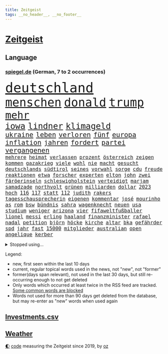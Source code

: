 ```yaml
---
title: Zeitgeist
tags: __no_header__, __no_footer__
---
```


# [Zeitgeist](https://oliz.io/zeitgeist/)

## Language

<h3><a href="https://www.spiegel.de" target="_blank">spiegel.de</a> (German, 7 to 2 occurrences)</h3>
<p style="font-family:monospace">
<span style="font-size:32pt"><a href="news_links.html#deutschland" class="current">deutschland</a></span>
<br>
<span style="font-size:28pt"><a href="news_links.html#menschen" class="current">menschen</a></span>
<span style="font-size:28pt"><a href="news_links.html#donald" class="current">donald</a></span>
<span style="font-size:28pt"><a href="news_links.html#trump" class="current">trump</a></span>
<br>
<span style="font-size:24pt"><a href="news_links.html#mehr" class="current">mehr</a></span>
<br>
<span style="font-size:20pt"><a href="news_links.html#iowa" class="new">iowa</a></span>
<span style="font-size:20pt"><a href="news_links.html#lindner" class="current">lindner</a></span>
<span style="font-size:20pt"><a href="news_links.html#klimageld" class="current">klimageld</a></span>
<br>
<span style="font-size:16pt"><a href="news_links.html#ukraine" class="current">ukraine</a></span>
<span style="font-size:16pt"><a href="news_links.html#leben" class="current">leben</a></span>
<span style="font-size:16pt"><a href="news_links.html#verloren" class="current">verloren</a></span>
<span style="font-size:16pt"><a href="news_links.html#fünf" class="current">fünf</a></span>
<span style="font-size:16pt"><a href="news_links.html#europa" class="current">europa</a></span>
<span style="font-size:16pt"><a href="news_links.html#inflation" class="current">inflation</a></span>
<span style="font-size:16pt"><a href="news_links.html#jahren" class="current">jahren</a></span>
<span style="font-size:16pt"><a href="news_links.html#fordert" class="current">fordert</a></span>
<span style="font-size:16pt"><a href="news_links.html#partei" class="current">partei</a></span>
<span style="font-size:16pt"><a href="news_links.html#vergangenen" class="current">vergangenen</a></span>
<br>
<span style="font-size:12pt"><a href="news_links.html#mehrere" class="current">mehrere</a></span>
<span style="font-size:12pt"><a href="news_links.html#heimat" class="current">heimat</a></span>
<span style="font-size:12pt"><a href="news_links.html#verlassen" class="current">verlassen</a></span>
<span style="font-size:12pt"><a href="news_links.html#prozent" class="current">prozent</a></span>
<span style="font-size:12pt"><a href="news_links.html#österreich" class="current">österreich</a></span>
<span style="font-size:12pt"><a href="news_links.html#zeigen" class="current">zeigen</a></span>
<span style="font-size:12pt"><a href="news_links.html#kommen" class="current">kommen</a></span>
<span style="font-size:12pt"><a href="news_links.html#gazakrieg" class="current">gazakrieg</a></span>
<span style="font-size:12pt"><a href="news_links.html#viele" class="current">viele</a></span>
<span style="font-size:12pt"><a href="news_links.html#wohl" class="current">wohl</a></span>
<span style="font-size:12pt"><a href="news_links.html#nie" class="current">nie</a></span>
<span style="font-size:12pt"><a href="news_links.html#macht" class="current">macht</a></span>
<span style="font-size:12pt"><a href="news_links.html#gesucht" class="current">gesucht</a></span>
<span style="font-size:12pt"><a href="news_links.html#deutschlands" class="current">deutschlands</a></span>
<span style="font-size:12pt"><a href="news_links.html#südtirol" class="current">südtirol</a></span>
<span style="font-size:12pt"><a href="news_links.html#seines" class="current">seines</a></span>
<span style="font-size:12pt"><a href="news_links.html#vorwahl" class="current">vorwahl</a></span>
<span style="font-size:12pt"><a href="news_links.html#sorge" class="current">sorge</a></span>
<span style="font-size:12pt"><a href="news_links.html#cdu" class="current">cdu</a></span>
<span style="font-size:12pt"><a href="news_links.html#freude" class="current">freude</a></span>
<span style="font-size:12pt"><a href="news_links.html#reaktionen" class="current">reaktionen</a></span>
<span style="font-size:12pt"><a href="news_links.html#etwa" class="current">etwa</a></span>
<span style="font-size:12pt"><a href="news_links.html#forscher" class="current">forscher</a></span>
<span style="font-size:12pt"><a href="news_links.html#experten" class="current">experten</a></span>
<span style="font-size:12pt"><a href="news_links.html#elton" class="new">elton</a></span>
<span style="font-size:12pt"><a href="news_links.html#john" class="current">john</a></span>
<span style="font-size:12pt"><a href="news_links.html#zwei" class="current">zwei</a></span>
<span style="font-size:12pt"><a href="news_links.html#färöerinseln" class="new">färöerinseln</a></span>
<span style="font-size:12pt"><a href="news_links.html#schleswigholstein" class="current">schleswigholstein</a></span>
<span style="font-size:12pt"><a href="news_links.html#verteidigt" class="current">verteidigt</a></span>
<span style="font-size:12pt"><a href="news_links.html#marjam" class="current">marjam</a></span>
<span style="font-size:12pt"><a href="news_links.html#samadzade" class="current">samadzade</a></span>
<span style="font-size:12pt"><a href="news_links.html#northvolt" class="current">northvolt</a></span>
<span style="font-size:12pt"><a href="news_links.html#grünen" class="current">grünen</a></span>
<span style="font-size:12pt"><a href="news_links.html#milliarden" class="current">milliarden</a></span>
<span style="font-size:12pt"><a href="news_links.html#dollar" class="current">dollar</a></span>
<span style="font-size:12pt"><a href="news_links.html#2023" class="current">2023</a></span>
<span style="font-size:12pt"><a href="news_links.html#hoch" class="current">hoch</a></span>
<span style="font-size:12pt"><a href="news_links.html#116" class="new">116</a></span>
<span style="font-size:12pt"><a href="news_links.html#117" class="new">117</a></span>
<span style="font-size:12pt"><a href="news_links.html#statt" class="current">statt</a></span>
<span style="font-size:12pt"><a href="news_links.html#112" class="new">112</a></span>
<span style="font-size:12pt"><a href="news_links.html#judith" class="current">judith</a></span>
<span style="font-size:12pt"><a href="news_links.html#rakers" class="new">rakers</a></span>
<span style="font-size:12pt"><a href="news_links.html#tagesschausprecherin" class="current">tagesschausprecherin</a></span>
<span style="font-size:12pt"><a href="news_links.html#eigenen" class="current">eigenen</a></span>
<span style="font-size:12pt"><a href="news_links.html#kommentar" class="current">kommentar</a></span>
<span style="font-size:12pt"><a href="news_links.html#josé" class="new">josé</a></span>
<span style="font-size:12pt"><a href="news_links.html#mourinho" class="new">mourinho</a></span>
<span style="font-size:12pt"><a href="news_links.html#as" class="current">as</a></span>
<span style="font-size:12pt"><a href="news_links.html#rom" class="current">rom</a></span>
<span style="font-size:12pt"><a href="news_links.html#bsw" class="current">bsw</a></span>
<span style="font-size:12pt"><a href="news_links.html#bündnis" class="current">bündnis</a></span>
<span style="font-size:12pt"><a href="news_links.html#sahra" class="current">sahra</a></span>
<span style="font-size:12pt"><a href="news_links.html#wagenknecht" class="current">wagenknecht</a></span>
<span style="font-size:12pt"><a href="news_links.html#neuen" class="current">neuen</a></span>
<span style="font-size:12pt"><a href="news_links.html#usa" class="current">usa</a></span>
<span style="font-size:12pt"><a href="news_links.html#studium" class="current">studium</a></span>
<span style="font-size:12pt"><a href="news_links.html#weniger" class="current">weniger</a></span>
<span style="font-size:12pt"><a href="news_links.html#arizona" class="current">arizona</a></span>
<span style="font-size:12pt"><a href="news_links.html#vier" class="current">vier</a></span>
<span style="font-size:12pt"><a href="news_links.html#fifaweltfußballer" class="new">fifaweltfußballer</a></span>
<span style="font-size:12pt"><a href="news_links.html#lionel" class="current">lionel</a></span>
<span style="font-size:12pt"><a href="news_links.html#messi" class="current">messi</a></span>
<span style="font-size:12pt"><a href="news_links.html#erling" class="current">erling</a></span>
<span style="font-size:12pt"><a href="news_links.html#haaland" class="current">haaland</a></span>
<span style="font-size:12pt"><a href="news_links.html#finanzminister" class="current">finanzminister</a></span>
<span style="font-size:12pt"><a href="news_links.html#rafael" class="current">rafael</a></span>
<span style="font-size:12pt"><a href="news_links.html#nadal" class="current">nadal</a></span>
<span style="font-size:12pt"><a href="news_links.html#petition" class="current">petition</a></span>
<span style="font-size:12pt"><a href="news_links.html#björn" class="current">björn</a></span>
<span style="font-size:12pt"><a href="news_links.html#höcke" class="current">höcke</a></span>
<span style="font-size:12pt"><a href="news_links.html#kirche" class="current">kirche</a></span>
<span style="font-size:12pt"><a href="news_links.html#altar" class="new">altar</a></span>
<span style="font-size:12pt"><a href="news_links.html#bka" class="current">bka</a></span>
<span style="font-size:12pt"><a href="news_links.html#gefährder" class="current">gefährder</a></span>
<span style="font-size:12pt"><a href="news_links.html#spd" class="current">spd</a></span>
<span style="font-size:12pt"><a href="news_links.html#jahr" class="current">jahr</a></span>
<span style="font-size:12pt"><a href="news_links.html#fast" class="current">fast</a></span>
<span style="font-size:12pt"><a href="news_links.html#15000" class="current">15000</a></span>
<span style="font-size:12pt"><a href="news_links.html#mitglieder" class="current">mitglieder</a></span>
<span style="font-size:12pt"><a href="news_links.html#australian" class="current">australian</a></span>
<span style="font-size:12pt"><a href="news_links.html#open" class="current">open</a></span>
<span style="font-size:12pt"><a href="news_links.html#angelique" class="current">angelique</a></span>
<span style="font-size:12pt"><a href="news_links.html#kerber" class="current">kerber</a></span>
</p>
<details>
<summary>Stopped using...</summary>
<p class="former" style="font-size:12pt">
gewissen(1181) untersuchungen(1180) verschiedene(1180) aufnehmen(1179) eröffnet(1179) gipfel(1179) freiheitsstrafe(1178) jan(1178) moderne(1178) programm(1178) schwarzen(1178) statement(1178) kardinal(1177) rasant(1177) brutale(1176) bsc(1176) csu(1176) gerhard(1176) hertha(1176) innenministerium(1176) mali(1176) schadet(1176) verboten(1176) behauptet(1175) besiegt(1175) entschädigung(1175) esken(1175) mainz(1175) nürnberg(1175) saskia(1175) verlust(1175) einzelne(1174) gefährlichen(1174) hsv(1174) priester(1174) verhandelt(1174) benzin(1173) brücke(1173) tobt(1173) viktor(1173) ökonom(1173) überlebte(1173) breitet(1172) carsten(1172) enthüllt(1172) gehalt(1172) preisen(1172) schwierigkeiten(1172) sicherheitskräfte(1172) widerspricht(1172) zahlung(1172) anbieter(1171) anschläge(1171) beschäftigten(1171) bremer(1171) fehler(1171) i(1171) senken(1171) tore(1171) endete(1170) kanzleramt(1170) klaren(1170) mütter(1170) tausenden(1170) bekamen(1169) europäer(1169) falsch(1169) jagd(1169) kämpfe(1169) rassistische(1169) schüssen(1169) diplomaten(1168) passt(1168) senkt(1168) standort(1168) aktiv(1167) drohungen(1167) englische(1167) erhielt(1167) gegangen(1167) klimapolitik(1167) ton(1167) debakel(1166) kräftig(1166) e(1164) gesetze(1164) globale(1164) produzieren(1164) erkenntnisse(1163) meiner(1163) verband(1163) erneuten(1161) schlimmste(1161) erkrankung(1160) klimaschutz(1160) 1000(1159) deals(1159) schaffte(1159) sendung(1159) voraussetzungen(1159) führenden(1158) halb(1158) nah(1157) olympische(1157) bundesgerichtshof(1156) immerhin(1155) kooperation(1155) uni(1155) echten(1153) gehörte(1152) analysiert(1151) spitzenreiter(1151) erwachsene(1150) großem(1149) projekte(1149) aussehen(1148) fußballwm(1144) enorme(1142) abstieg(1141) atomkraft(1141) möglichkeiten(1140) dramatischen(1138) versorgung(1134) kanadas(1133) tuchel(1130) identität(1129) ausgaben(1126) annäherung(1123) ungewöhnlichen(1119) cent(1075) anna(1069) zustimmen(1065) konfrontation(1061) estland(1046) wolken(1040) rein(1034) 250(988) mitverantwortlich(988) unfälle(961) vorsicht(938) drohende(933) ministerin(922) inflationsrate(919) bundesrat(903) autoren(902) zugestimmt(898) sichtbar(885) polnischen(879) befürwortet(871) kuriose(870) parlaments(867) moderner(851) hoffenheim(847) zeitungsbericht(843) gleichen(831) einigt(825) schränkt(815) schulden(814) spezielle(810) rhein(796) 41(790) lieferungen(790) methode(783) entsteht(762) meta(758) erwiesen(753) zufall(748) verteuert(746) schloss(745) kremlchef(737) leitete(736) schwieriger(716) soldat(716) sankt(712) euch(710) ergeben(693) positiven(692) gekämpft(687) mbappé(681) stoff(653) eindrücke(650) messerangriff(649) angestellte(634) herrschte(634) indem(633) ausstieg(628) aufeinander(600) steuerhinterziehung(594) hitze(590) ausgebaut(582) ernannt(581) dürre(580) kaiserslautern(577) französischer(576) bedrohte(572) besseren(569) tierschützer(567) andrew(565) anlauf(562) unentschieden(559) schrumpfen(555) krebserkrankung(549) stören(541) geste(540) schwächelt(540) verleihung(531) freigabe(530) usrepublikaner(530) ähnlichen(527) psychischen(510) importiert(505) heidenheim(502) elefanten(496) 63(494) perfekt(492) gendern(487) kommunikation(484) banden(483) entstehen(481) zutritt(475) kontroverse(473) senioren(472) rassistischer(470) entzieht(466) francisco(462) indiens(462) quer(462) sechsten(462) vereinbarung(462) einsamkeit(461) irland(461) kollegin(460) begegnung(458) bröckelt(456) sauber(454) elektronische(451) neymar(448) aktivist(447) ignoriert(445) auszeichnung(443) hit(441) mama(440) zweifeln(440) kohl(436) entführt(435) abbruch(434) alice(433) gefangenen(432) todesstrafe(423) misstrauen(421) paus(419) doping(416) ioc(415) böhmermann(407) tabu(407) testet(407) häufigsten(405) ig(405) metall(405) unerlaubt(405) reißen(404) figuren(403) häufen(400) liberale(398) technologien(393) text(393) fenster(390) indigene(390) flogen(386) petersburg(386) erheben(382) dunkelheit(379) wunderbare(376) kulturkampf(374) totschlags(374) änderung(367) gefälschten(366) udo(366) weber(360) luftverschmutzung(359) revision(358) vorfälle(358) muslime(356) vorstand(356) meiste(355) perspektive(355) plätze(354) solcher(354) denkbar(353) meditation(351) hochhaus(350) kommender(350) dauer(348) geldgeber(348) gesammelt(347) wand(345) verleumdung(344) 23jähriger(341) bundeswirtschaftsminister(340) springer(340) entsprechende(331) heran(331) schleswigholsteins(329) achtsamkeit(326) paket(326) juventus(325) verfügbar(325) jäger(322) lauf(322) neapel(322) green(321) spezies(320) 150000(318) bauarbeiten(317) usbürger(317) zuckerberg(317) 51(316) loswerden(315) marius(314) reiz(314) sondervermögen(314) siedlung(313) trier(312) riskante(310) spiegelrecherchen(308) anpassen(306) menschliche(306) 15jähriger(302) joggen(302) marina(302) haushaltsstreit(301) nützt(299) linkenpolitikerin(294) verteidigte(292) unterzeichnet(291) 40jähriger(288) geschehen(286) milliardenschwere(286) griechische(284) rebellion(284) kümmert(283) bahnreisende(278) kollabiert(278) geknackt(276) asylpolitik(275) festgelegt(275) heutige(274) duschen(273) parteichefin(273) fehde(272) sommerspielen(272) spiegeltalk(272) susanne(271) heimlich(269) angerichtet(268) erdöl(267) startete(267) behindern(266) greenwashing(265) involviert(265) produkt(265) prinzip(264) reuß(264) modi(262) rückhalt(262) milliardengeschäft(261) 800(260) theorie(260) dringt(259) schadstoffe(259) follower(258) genutzte(256) stuft(256) zurückgetreten(256) gewusst(255) exkanzler(253) tanken(253) massenhaft(251) staatsbürger(251) wette(251) amtsinhaber(250) rudy(250) fisch(247) ermutigt(246) grenzkontrollen(245) spielten(245) ikone(244) rotenburg(243) erstem(240) 8000(237) arabischen(237) innovation(237) parteitag(237) sudan(236) gewissheit(235) populismus(235) minutenlang(234) ereignis(233) tegernsee(232) berühmtesten(231) kane(230) geldwäsche(229) landesverband(229) miese(229) weidel(229) umstieg(228) feinde(226) rechtskräftig(226) schätzen(226) hamm(222) iphones(222) schockiert(222) unogeneralsekretär(222) herkunftsstaaten(221) untergebracht(221) trümmer(220) dämpfer(218) stopfen(218) frankfurts(217) brachen(216) schulleiter(216) serge(216) bundeshaushalt(215) brutalen(214) giuliani(214) 17jährigen(213) bafög(213) internetstars(213) alben(212) shell(212) lustige(211) bürgern(210) thyssenkrupp(210) dietmar(208) befürchtete(207) beitragen(207) mangelnder(207) abgenommen(206) abschlusserklärung(206) kylian(206) süddeutschland(205) haushalten(204) wümme(202) würdigung(201) unterschätzen(200) falschaussage(199) tropfen(199) verbandschef(199) 1973(196) beschäftigung(196) bundesarbeitsgericht(196) demokratiebewegung(196) drohnenaufnahmen(196) gelaufen(196) romane(195) balkon(194) potenziell(194) berechnungen(193) attraktiv(192) telefon(190) erwärmung(189) vorne(189) quellen(187) selben(186) anderthalb(185) ehre(185) rechtsruck(185) reparaturen(185) systeme(185) begründete(183) berufen(183) bestohlen(183) massiver(183) südukraine(183) amira(182) wetterbedingungen(182) asylrecht(181) brände(180) delegation(180) bartsch(179) widersprüche(179) populist(178) beworben(176) popstars(176) rolling(176) stones(176) vergangen(175) homophobe(174) posthum(174) reserven(174) schande(174) wertet(174) internetkonzern(173) xiii(173) beschloss(172) militäroperation(172) weltmeisterschaft(172) ezb(171) feindbild(171) report(171) unterhaltung(171) essener(170) neonazi(170) verbinden(170) verteuern(169) freizeit(168) neubrandenburg(168) o2(168) 20jähriger(167) hacken(167) schlimmer(167) lichtblick(166) aufatmen(165) beeinträchtigen(165) begriffe(165) arbeitern(164) becken(164) entpuppt(164) lagen(164) mietpreise(164) todesfall(164) afdchefin(163) bundesligasaison(163) schriftstellerin(163) kooperiert(161) schärfsten(161) unilever(160) 7000(158) froh(158) metas(158) selenskyjs(158) stützen(158) jenaer(157) reichsbürgergruppe(157) erpresst(156) kürzung(155) drohender(153) ernste(153) unterhalt(153) gebissen(152) gruppenphase(152) juristin(151) wissenschaftlich(151) cdugeneralsekretär(150) erfinden(149) gerichtsmediziner(149) kultusminister(149) linienbus(149) town(148) lebensfreude(147) lindenberg(147) exklusive(146) geprüft(146) sinnlos(146) ungefährlich(146) gedreht(145) costa(144) erahnen(144) männlichkeit(143) thailändischen(143) bayreuth(142) heimatland(142) unwohlsein(142) stahlhersteller(141) gebürtige(140) boykott(139) kollidieren(139) maier(139) morawiecki(139) anlage(138) kanzlerpartei(138) zusätzlichen(138) kunde(137) spanierin(137) wahlkreis(137) innere(136) ratingagentur(136) webstars(136) abkehr(135) ausscheiden(135) digitalen(135) patientin(135) verglichen(135) gegenspieler(133) hardliner(133) sicherheitsrat(133) andauern(132) anzeige(132) samstagabend(132) einmarsch(131) meryl(131) streep(131) moscheen(130) tankstelle(130) reutlingen(129) unbeeindruckt(129) unten(129) wirbel(129) 53(127) einigten(127) griffen(127) rennfahrer(124) rucksack(124) niedrigeren(123) betrag(122) herrchen(122) impfen(121) nachzahlen(121) unterkunft(121) gewechselt(120) kräften(120) schmerzhafter(120) beweist(119) karrierecoach(119) exanwalt(118) wohnungsnot(118) 82(117) damalige(117) raketenabwehrsystem(117) young(117) angehören(116) einziges(116) sportlerinnen(116) trittin(116) hauptdarsteller(115) verstößen(115) jugendorganisation(114) rumänische(114) british(113) ködern(113) schockierte(113) tabellenspitze(113) geist(112) unheilbar(112) abgestellt(111) starkgemacht(111) usbotschaft(111) hassbotschaften(110) knallte(110) stauen(110) grünes(109) trennungskinder(109) gravierend(108) hermoso(108) jenni(108) kühl(108) langwierigen(108) nadia(108) rubiales(108) thompson(108) dokumentarfilm(107) mtv(107) zuschlag(107) abgehängt(106) bahnhöfen(106) beschlüsse(105) preisverleihung(105) weltbesten(105) wmtriumph(105) libyen(104) missbrauchen(104) hofften(103) konzertfilm(103) lachs(103) lass(103) lieferwagen(103) seltenes(103) chemnitz(102) finanzspritze(102) morgenstunden(102) eigentlichen(101) probe(101) fernseher(100) armenien(99) aserbaidschan(99) kanal(99) dreistelliger(98) jean(98) pocher(98) saniert(98) schütze(98) challenge(97) klimagipfel(97) lebensräume(97) organisatoren(97) verfehlten(97) angeführt(96) festnehmen(95) milliardenhilfen(95) sanften(95) scherz(95) 1994(94) absoluten(94) evangelista(94) gutmachen(94) milliardenhöhe(94) teslachef(94) vergehen(94) wehrte(94) zukommen(94) 34jährige(93) inselstaaten(93) klausmichael(93) proben(93) weltgrößte(93) ai(92) finanzmärkten(92) spitznamen(92) bestattet(91) bildungsurlaub(91) brennstoffen(91) efuels(91) grenzregion(91) kräftiger(91) spiegelrekonstruktion(91) zugverkehr(91) aggression(90) barrymore(90) canceln(90) drew(90) europaparlament(90) hagelkörner(90) pedelecs(90) population(90) skulpturen(90) wiederzusehen(90) bundesvorstand(89) gefolgt(89) polarlichter(89) tragisch(89) banknoten(88) gemüse(88) verschüttete(88) version(88) biologe(87) gesenkt(87) milieu(87) anonym(86) beschuldigt(86) entzug(86) erkältung(86) fingerzeig(86) notaufnahmen(86) sibirien(86) wechseljahre(86) bistum(85) branson(85) religion(85) tiktoker(85) dillinger(84) edmund(84) schlusslicht(84) smarte(84) affären(83) blätter(83) extinction(83) schulnoten(83) smartes(83) spurs(83) ultrarechten(83) untermauert(83) danzig(82) sanierungspflicht(82) sonnenstürme(82) trucker(82) archäologische(81) besprüht(81) mateusz(81) stocken(81) verfeindeten(81) krisenzeiten(80) luftfahrt(80) steuervorteile(80) vorgeschichte(80) zynisch(80) übergangen(80) csulandesgruppenchef(79) dobrindt(79) granate(79) herfried(79) love(79) münkler(79) pushbacks(79) zeitlupe(79) ausrutscher(78) brightline(78) effizienz(78) entsendung(78) fallende(78) gravierenden(78) hochgeschwindigkeitszug(78) mehrkosten(78) shutdown(78) antetokounmpo(77) arbeite(77) geschleudert(77) geschlossenheit(77) giannis(77) gucken(77) parteivorsitzenden(77) tsg(77) überlastete(77) 2035(76) asylsuchenden(76) besorgen(76) lafontaine(76) nature(76) nebenkosten(76) oskar(76) regierungswechsel(76) regungslos(76) i5(75) ungleich(75) airways(74) beriet(74) überstimmt(74) euroraum(73) herausholen(73) menschengemachten(73) politikertochter(73) schmach(73) tandler(73) vertrauensverlust(73) absichtliche(72) achtsamkeitstrend(72) bevorzugt(72) fahrplan(72) gewerkschafter(72) glitzern(72) lasst(72) milliardenmarkt(72) parteifreundes(72) schweiger(72) sprengen(72) til(72) unerwünschte(72) uniklinik(72) unternehmerin(72) krankes(71) livtour(71) unprofessionell(71) vermittlung(71) warme(71) ehrlich(70) handelsblatt(70) käme(70) physiker(70) riskanter(70) spitzenspiel(70) stammenden(70) versuche(70) atomen(69) erzählungen(69) fröhlich(69) gazastadt(69) hinterzogen(69) maskenmillionärin(69) wagenknechtpartei(69) zurückgezogen(69) präparierten(68) rekorden(68) unerträglicher(68) anrufen(67) elektronen(67) eumitgliedstaaten(67) ferenc(67) kibbuz(67) krausz(67) physiknobelpreis(67) ranghoher(67) verhaltensregeln(67) westdeutschen(67) überfällig(67) abschottung(66) jeremy(66) molly(66) bundes(65) emir(65) schuf(65) spender(65) strahlt(65) tankstellen(65) unparteiischen(65) bewilligung(64) erhob(64) financial(64) friedensnobelpreis(64) katapultiert(64) köstliche(64) narges(64) neunmal(64) parteigründung(64) stadien(64) streuen(64) süddeutschen(64) ungeklärten(64) unterstützten(64) ölpreis(64) aufrechterhalten(63) katastrophale(63) koalitionsvertrag(63) rekordwert(63) außenwelt(62) essay(62) geborene(62) hakt(62) kracht(62) naher(62) regierungserklärung(62) schick(62) schwaben(62) zuschauern(62) anhaltenden(61) born(61) erodiert(61) flüchtlingsheim(61) mobilisiert(61) opec(61) wochenlangen(61) zivilen(61) 175(60) bezirk(60) direkte(60) gesprächsstoff(60) verschleppter(60) 1990(59) airbnb(59) airbnbarbitrage(59) einträgliche(59) etablieren(59) kinderbuchautorin(59) luxushotel(59) monatlich(59) munter(59) normale(59) zweckentfremdet(59) büchern(58) flächenbrand(58) hamaskämpfern(58) hetzjagd(58) iron(58) kalorien(58) klimafreundliche(58) lasten(58) olympisches(58) trauergemeinde(58) vertrieben(58) beeindruckt(57) bundespräsidenten(57) enttäuschte(57) fdppolitikerin(57) cop28(56) drängendsten(56) gewähren(56) grenzübergänge(56) orange(56) sähen(56) vernichten(56) exzellent(55) gal(55) gehypte(55) kmk(55) rechtsnationale(55) spiegelredakteurin(55) wachse(55) aufreger(54) bekomme(54) designierte(54) dome(54) einseitige(54) finanzministerium(54) künstlerische(54) neonazis(54) schikane(54) tanz(54) unoklimakonferenz(54) weltklimakonferenz(54) windstrom(54) anerkennen(53) erwachsener(53) gekippt(53) medikament(53) abos(52) einstimmigen(52) hamaskämpfer(52) lakers(52) lebron(52) lig(52) länderchefs(52) play(52) spiegelbericht(52) steuerbehörde(52) süper(52) eingeweiht(51) führungskräften(51) johnson(51) südpolarmeer(51) usschauspieler(51) wembanyama(51) zusammenbrach(51) linkenikone(50) santos(50) weltkriegs(50) anreize(49) derby(49) ungeschoren(49) warnstreiks(49) überaus(49) festgeldangebote(48) friendsstar(48) fußballspiel(48) herrscher(48) monatelanger(48) urlauberinnen(48) warnstreik(48) arielle(47) bereut(47) hell(47) psychotherapeutin(47) abzuschaffen(46) bonus(46) hagelte(46) tunneln(46) verblüfft(46) furchtbar(45) tool(45) großprojekte(44) koalitionsstreit(44) militärhilfen(44) neureuther(44) sprecherin(44) thailändische(44) antisemitismusdebatte(43) cyberattacke(43) lieferkettengesetz(43) müdigkeit(43) soldatin(43) vorziehen(43) haftbar(42) heizöl(42) korrekt(42) mandanten(42) migrationsabkommen(42) nordrheinwestfälischen(42) signalisiert(42) spitzengruppe(42) uskampfjets(42) warnzeichen(42) zuteil(42) bagdad(41) basisinitiative(41) emma(41) gelbem(41) resolution(41) sportschau(41) wirtz(41) übel(41) 102(40) beyoncé(40) düpiert(40) fell(40) festen(40) feststehen(40) gegründeten(40) engagieren(39) hut(39) staatsoberhaupt(39) vollends(39) bewirkt(38) dschabalia(38) innen(38) interpretation(38) useliteuni(38) wunderwuzzi(38) anliegen(37) bewertung(37) esa(37) gestritten(37) priorität(37) schutt(37) wett(37) pokalpleite(36) wohlhabende(36) ampelpartner(35) ausreise(35) eubeitrittsgespräche(35) hamastunnel(35) instanz(35) starr(35) devid(34) jokić(34) kernforderung(34) sicherten(34) striesow(34) systemwechsel(34) zehnt(34) bestechender(33) erspart(33) landmaschinen(33) modus(33) polizeistation(33) stream(33) betreut(32) dosis(32) investorin(32) mitgliederbefragung(32) abgebrannte(31) adams(31) akzeptabel(31) einnahme(31) exkollege(31) investorendeal(31) komödien(31) schnitzer(31) weltklimagipfel(31) zugute(31) 45jährigen(30) chats(30) endgültige(30) fachmagazin(30) haushaltspolitik(30) jobabbau(30) kassieren(30) ultramarathon(30) zurückholen(30) beschuldigten(29) getrunken(29) produzierenden(29) putschversuch(29) übersetzung(29) deckt(28) draymond(28) emiraten(28) gebrauchte(28) lokführern(28) taugt(28) todesschützen(28) warriors(28) genderverbot(27) verfassungsfeindlichen(27) wertvollsten(27) zugewanderter(27) 40jährigen(26) drogenkonsum(26) fremdgehens(26) geliebt(26) hausbau(26) mehrfachen(26) notfallfahrplan(26) redebedarf(26) spezialeinsatzkommando(26) spoiler(26) wolke(26) zutage(26) ölreichen(26) ausgebrannt(25) bernd(25) gängige(25) haushaltsloch(25) katalanischen(25) managern(25) austauschschüler(24) bologna(24) illusion(24) immobilienimperium(24) revolutionieren(24) riesen(24) wahnsinn(24) ausfliegen(23) durchbrechen(23) erkältungswelle(23) etat(23) hintertür(23) korrigierte(23) machern(23) nachtragshaushalt(23) verhaltens(23) zermatt(23) chronisch(22) demnächst(22) dschungel(22) fdpinitiative(22) geschenkideen(22) halbnackten(22) investierten(22) polnischukrainischen(22) rechtsextremistische(22) staatsstreich(22) trickserei(22) ausgespielt(21) milliardenloch(21) paschke(21) pius(21) resturlaub(21) gesinnung(20) lachse(20) verdanken(20) verschneiten(20) verstärker(20) ziviler(20) dokuserie(19) erliegt(19) innenstädte(19) legende(19) leichten(19) tonband(19) angelegten(18) decken(18) exnationaltorwart(18) häusliche(18) klimakonferenz(18) kreisen(18) pompösen(18) spediteure(18) bjelica(17) krisenmodus(17) limbach(17) nenad(17) nrwjustizminister(17) pazifikküste(17) regenwald(17) sammler(17) trümmerteile(17) unfreiwillig(17) verbindliche(17) vetternwirtschaft(17) weihnachtsmarkt(17) überrollt(17) arbeitgeberpräsident(16) dulger(16) mister(16) neutrale(16) synthetische(16) weltmarktführer(16) werkzeug(16) 1983(15) ampelspitzen(15) berufseinsteiger(15) erbt(15) haushaltschaos(15) hustet(15) knockout(15) life(15) sprangen(15) tücher(15) wagens(15) övp(15) festlich(14) geert(14) medaille(14) wachstumschancengesetz(14) walk(14) wilders(14) alarmsignal(13) ampelhaushalt(13) haushaltsdrama(13) intellektuelle(13) rentierschlitten(13) statistisches(13) unnötig(13) verstorbener(13) verteidigern(13) bellevue(12) diebin(12) donuts(12) falschfahrer(12) gefüllte(12) indigenen(12) jaber(12) killt(12) lichterfest(12) physik(12) stiehlt(12) tausender(12) zapfsäule(12) altersgruppen(11) antrieb(11) falle(11) stirn(11)
</p>
</details>
<p>Legend:
<ul>
<li><span class="new">new</span>, first seen within the last 10 days</li>
<li><span class="current">current</span>, regular topical words used in the news, not "new", not "former"</li>
<li><span class="former">former(days span relevant)</span>, not used in the last 30 days, but still re-occurring enough to not get deleted</li>
<li>Only words which occurred at least twice in the RSS feed are tracked. <a href="language/filters.py">Some common words are blocked</a></li>
<li>Words not used for more than 90 days get deleted from the database, but may re-enter as "new" words when used again</li>
</ul>
</p>

## [Investments](investments.html)[.csv](investments.csv)

## [Weather](weather.html)

<footer>
<a href="javascript:toggleTheme()" class="nav">🌓</a>
<a href="https://github.com/ooz/zeitgeist">code</a> measuring the Zeitgeist since 2019, by <a href="https://oliz.io">oz</a>
</footer>
